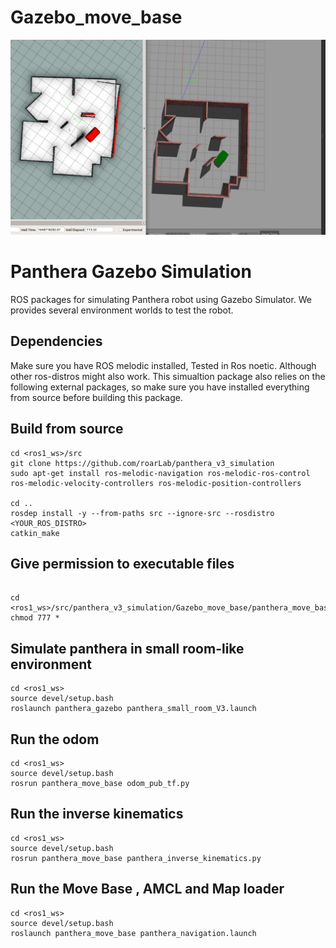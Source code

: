 # Gazebo_move_base
 ![](assets/Move_base_2.png)
# Panthera Gazebo Simulation

ROS packages for simulating Panthera robot using Gazebo Simulator. We provides several environment worlds to test the robot. 

## Dependencies

Make sure you have ROS melodic installed, Tested in Ros noetic. Although other ros-distros might also work. This simualtion package also relies on the following external packages, so make sure you have installed everything from source before building this package.

## Build from source



```
cd <ros1_ws>/src
git clone https://github.com/roarLab/panthera_v3_simulation
sudo apt-get install ros-melodic-navigation ros-melodic-ros-control ros-melodic-velocity-controllers ros-melodic-position-controllers

cd ..
rosdep install -y --from-paths src --ignore-src --rosdistro <YOUR_ROS_DISTRO>
catkin_make
```
## Give permission to executable files

```

cd <ros1_ws>/src/panthera_v3_simulation/Gazebo_move_base/panthera_move_base/src
chmod 777 *

```


## Simulate panthera in small room-like environment

```
cd <ros1_ws>
source devel/setup.bash
roslaunch panthera_gazebo panthera_small_room_V3.launch
```

## Run the odom

```
cd <ros1_ws>
source devel/setup.bash
rosrun panthera_move_base odom_pub_tf.py
```

## Run the inverse kinematics

```
cd <ros1_ws>
source devel/setup.bash
rosrun panthera_move_base panthera_inverse_kinematics.py
```

## Run the Move Base , AMCL and Map loader

```
cd <ros1_ws>
source devel/setup.bash
roslaunch panthera_move_base panthera_navigation.launch
```



